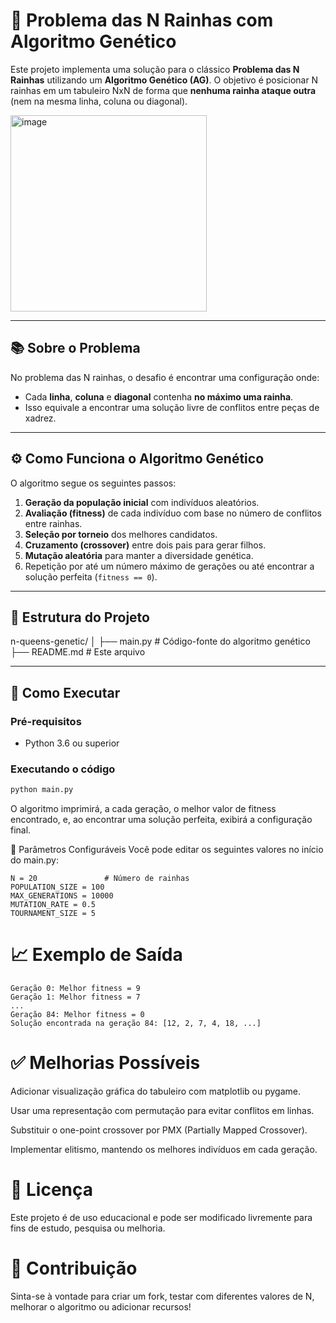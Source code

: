 # 🧬 Problema das N Rainhas com Algoritmo Genético

Este projeto implementa uma solução para o clássico **Problema das N Rainhas** utilizando um **Algoritmo Genético (AG)**. O objetivo é posicionar N rainhas em um tabuleiro NxN de forma que **nenhuma rainha ataque outra** (nem na mesma linha, coluna ou diagonal).


<img width="314" alt="image" src="https://github.com/user-attachments/assets/8ad37cf0-893b-44ac-b604-fb081e64eea6" />



---

## 📚 Sobre o Problema

No problema das N rainhas, o desafio é encontrar uma configuração onde:
- Cada **linha**, **coluna** e **diagonal** contenha **no máximo uma rainha**.
- Isso equivale a encontrar uma solução livre de conflitos entre peças de xadrez.

---

## ⚙️ Como Funciona o Algoritmo Genético

O algoritmo segue os seguintes passos:

1. **Geração da população inicial** com indivíduos aleatórios.
2. **Avaliação (fitness)** de cada indivíduo com base no número de conflitos entre rainhas.
3. **Seleção por torneio** dos melhores candidatos.
4. **Cruzamento (crossover)** entre dois pais para gerar filhos.
5. **Mutação aleatória** para manter a diversidade genética.
6. Repetição por até um número máximo de gerações ou até encontrar a solução perfeita (`fitness == 0`).

---

## 📁 Estrutura do Projeto

n-queens-genetic/
│
├── main.py # Código-fonte do algoritmo genético
├── README.md # Este arquivo


---

## 🚀 Como Executar

### Pré-requisitos
- Python 3.6 ou superior

### Executando o código

```bash
python main.py
```
O algoritmo imprimirá, a cada geração, o melhor valor de fitness encontrado, e, ao encontrar uma solução perfeita, exibirá a configuração final.

🔧 Parâmetros Configuráveis
Você pode editar os seguintes valores no início do main.py:

```
N = 20               # Número de rainhas
POPULATION_SIZE = 100
MAX_GENERATIONS = 10000
MUTATION_RATE = 0.5
TOURNAMENT_SIZE = 5
```

# 📈 Exemplo de Saída
```
Geração 0: Melhor fitness = 9
Geração 1: Melhor fitness = 7
...
Geração 84: Melhor fitness = 0
Solução encontrada na geração 84: [12, 2, 7, 4, 18, ...]

```

# ✅ Melhorias Possíveis
Adicionar visualização gráfica do tabuleiro com matplotlib ou pygame.

Usar uma representação com permutação para evitar conflitos em linhas.

Substituir o one-point crossover por PMX (Partially Mapped Crossover).

Implementar elitismo, mantendo os melhores indivíduos em cada geração.

# 📄 Licença
Este projeto é de uso educacional e pode ser modificado livremente para fins de estudo, pesquisa ou melhoria.

# 🤝 Contribuição
Sinta-se à vontade para criar um fork, testar com diferentes valores de N, melhorar o algoritmo ou adicionar recursos!
